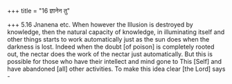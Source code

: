 +++
title = "16 ज्ञानेन तु"

+++
5.16 Jnanena etc. When however the Illusion is destroyed by knowledge,
then the natural capacity of knowledge, in illuminating itself and other
things starts to work automatically just as the sun does when the
darkness is lost. Indeed when the doubt \[of poison\] is completely
rooted out, the nectar does the work of the nectar just automatically.
But this is possible for those who have their intellect and mind gone to
This \[Self\] and have abandoned \[all\] other activities. To make this
idea clear \[the Lord\] says -
